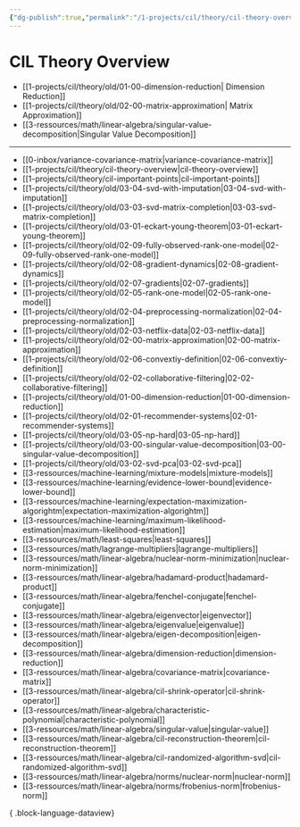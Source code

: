 ```yaml
---
{"dg-publish":true,"permalink":"/1-projects/cil/theory/cil-theory-overview/","tags":["eth/cil/theory"],"created":"","updated":""}
---
```


# CIL Theory Overview
* [[1-projects/cil/theory/old/01-00-dimension-reduction\| Dimension Reduction]]
* [[1-projects/cil/theory/old/02-00-matrix-approximation\| Matrix Approximation]]
* [[3-ressources/math/linear-algebra/singular-value-decomposition\|Singular Value Decomposition]]

---
- [[0-inbox/variance-covariance-matrix\|variance-covariance-matrix]]
- [[1-projects/cil/theory/cil-theory-overview\|cil-theory-overview]]
- [[1-projects/cil/theory/cil-important-points\|cil-important-points]]
- [[1-projects/cil/theory/old/03-04-svd-with-imputation\|03-04-svd-with-imputation]]
- [[1-projects/cil/theory/old/03-03-svd-matrix-completion\|03-03-svd-matrix-completion]]
- [[1-projects/cil/theory/old/03-01-eckart-young-theorem\|03-01-eckart-young-theorem]]
- [[1-projects/cil/theory/old/02-09-fully-observed-rank-one-model\|02-09-fully-observed-rank-one-model]]
- [[1-projects/cil/theory/old/02-08-gradient-dynamics\|02-08-gradient-dynamics]]
- [[1-projects/cil/theory/old/02-07-gradients\|02-07-gradients]]
- [[1-projects/cil/theory/old/02-05-rank-one-model\|02-05-rank-one-model]]
- [[1-projects/cil/theory/old/02-04-preprocessing-normalization\|02-04-preprocessing-normalization]]
- [[1-projects/cil/theory/old/02-03-netflix-data\|02-03-netflix-data]]
- [[1-projects/cil/theory/old/02-00-matrix-approximation\|02-00-matrix-approximation]]
- [[1-projects/cil/theory/old/02-06-convextiy-definition\|02-06-convextiy-definition]]
- [[1-projects/cil/theory/old/02-02-collaborative-filtering\|02-02-collaborative-filtering]]
- [[1-projects/cil/theory/old/01-00-dimension-reduction\|01-00-dimension-reduction]]
- [[1-projects/cil/theory/old/02-01-recommender-systems\|02-01-recommender-systems]]
- [[1-projects/cil/theory/old/03-05-np-hard\|03-05-np-hard]]
- [[1-projects/cil/theory/old/03-00-singular-value-decomposition\|03-00-singular-value-decomposition]]
- [[1-projects/cil/theory/old/03-02-svd-pca\|03-02-svd-pca]]
- [[3-ressources/machine-learning/mixture-models\|mixture-models]]
- [[3-ressources/machine-learning/evidence-lower-bound\|evidence-lower-bound]]
- [[3-ressources/machine-learning/expectation-maximization-algorightm\|expectation-maximization-algorightm]]
- [[3-ressources/machine-learning/maximum-likelihood-estimation\|maximum-likelihood-estimation]]
- [[3-ressources/math/least-squares\|least-squares]]
- [[3-ressources/math/lagrange-multipliers\|lagrange-multipliers]]
- [[3-ressources/math/linear-algebra/nuclear-norm-minimization\|nuclear-norm-minimization]]
- [[3-ressources/math/linear-algebra/hadamard-product\|hadamard-product]]
- [[3-ressources/math/linear-algebra/fenchel-conjugate\|fenchel-conjugate]]
- [[3-ressources/math/linear-algebra/eigenvector\|eigenvector]]
- [[3-ressources/math/linear-algebra/eigenvalue\|eigenvalue]]
- [[3-ressources/math/linear-algebra/eigen-decomposition\|eigen-decomposition]]
- [[3-ressources/math/linear-algebra/dimension-reduction\|dimension-reduction]]
- [[3-ressources/math/linear-algebra/covariance-matrix\|covariance-matrix]]
- [[3-ressources/math/linear-algebra/cil-shrink-operator\|cil-shrink-operator]]
- [[3-ressources/math/linear-algebra/characteristic-polynomial\|characteristic-polynomial]]
- [[3-ressources/math/linear-algebra/singular-value\|singular-value]]
- [[3-ressources/math/linear-algebra/cil-reconstruction-theorem\|cil-reconstruction-theorem]]
- [[3-ressources/math/linear-algebra/cil-randomized-algorithm-svd\|cil-randomized-algorithm-svd]]
- [[3-ressources/math/linear-algebra/norms/nuclear-norm\|nuclear-norm]]
- [[3-ressources/math/linear-algebra/norms/frobenius-norm\|frobenius-norm]]

{ .block-language-dataview}
